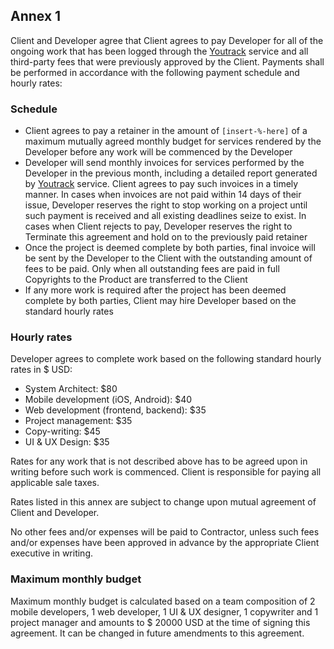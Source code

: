 ## Annex 1

Client and Developer agree that Client agrees to pay Developer for all of the ongoing work that has been logged through the [Youtrack](https://www.jetbrains.com/youtrack/) service and all third-party fees that were previously approved by the Client.
Payments shall be performed in accordance with the following payment schedule and hourly rates:

### Schedule

* Client agrees to pay a retainer in the amount of `[insert-%-here]` of a maximum mutually agreed monthly budget for services rendered by the Developer before any work will be commenced by the Developer
* Developer will send monthly invoices for services performed by the Developer in the previous month, including a detailed report generated by [Youtrack](https://www.jetbrains.com/youtrack/) service. Client agrees to pay such invoices in a timely manner. In cases when invoices are not paid within 14 days of their issue, Developer reserves the right to stop working on a project until such payment is received and all existing deadlines seize to exist. In cases when Client rejects to pay, Developer reserves the right to Terminate this agreement and hold on to the previously paid retainer
* Once the project is deemed complete by both parties, final invoice will be sent by the Developer to the Client with the outstanding amount of fees to be paid. Only when all outstanding fees are paid in full Copyrights to the Product are transferred to the Client
* If any more work is required after the project has been deemed complete by both parties, Client may hire Developer based on the standard hourly rates

### Hourly rates

Developer agrees to complete work based on the following standard hourly rates in $ USD:

* System Architect: $80
* Mobile development (iOS, Android): $40
* Web development (frontend, backend): $35
* Project management: $35
* Copy-writing: $45
* UI & UX Design: $35

Rates for any work that is not described above has to be agreed upon in writing before such work is commenced.
Client is responsible for paying all applicable sale taxes.

Rates listed in this annex are subject to change upon mutual agreement of Client and Developer.

No other fees and/or expenses will be paid to Contractor, unless such fees and/or expenses have been approved in advance by the appropriate Client executive in writing.

### Maximum monthly budget

Maximum monthly budget is calculated based on a team composition of 2 mobile developers, 1 web developer, 1 UI & UX designer, 1 copywriter and 1 project manager and amounts to $ 20000 USD at the time of signing this agreement. It can be changed in future amendments to this agreement.
